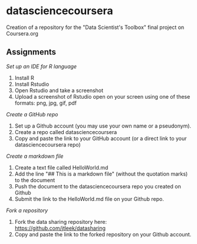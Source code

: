 # datasciencecoursera
Creation of a repository for the "Data Scientist's Toolbox" final project on Coursera.org

## Assignments
*Set up an IDE for R language*
1. Install R
2. Install Rstudio
3. Open Rstudio and take a screenshot
4. Upload a screenshot of Rstudio open on your screen using one of these formats: png, jpg, gif, pdf

*Create a GitHub repo*
1. Set up a Github account (you may use your own name or a pseudonym).
2. Create a repo called datasciencecoursera
3. Copy and paste the link to your GitHub account (or a direct link to your datasciencecoursera repo)

*Create a markdown file*
1. Create a text file called HelloWorld.md
2. Add the line "## This is a markdown file" (without the quotation marks) to the document
3. Push the document to the datasciencecoursera repo you created on Github
4. Submit the link to the HelloWorld.md file on your Github repo.

*Fork a repository*
1. Fork the data sharing repository here: https://github.com/jtleek/datasharing
2. Copy and paste the link to the forked repository on your Github account.
